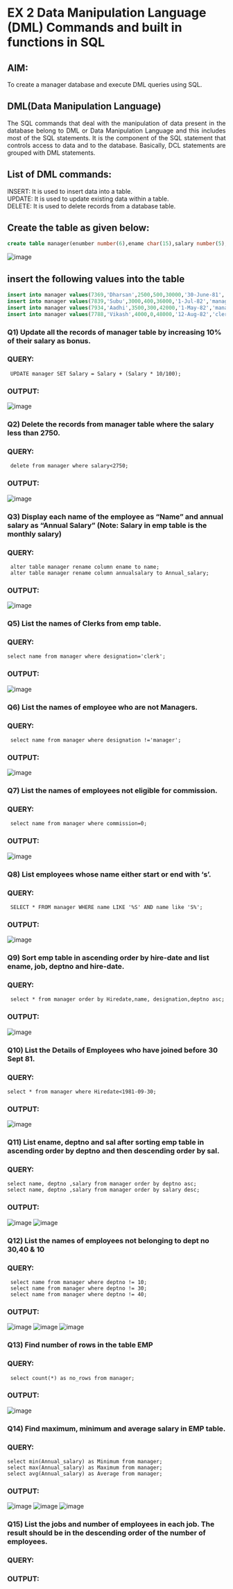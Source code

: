# EX 2 Data Manipulation Language (DML) Commands and built in functions in SQL
## AIM:
To create a manager database and execute DML queries using SQL.


## DML(Data Manipulation Language)
<div align="justify">
The SQL commands that deal with the manipulation of data present in the database belong to DML or Data Manipulation Language and this includes most of the SQL statements. It is the component of the SQL statement that controls access to data and to the database. Basically, DCL statements are grouped with DML statements.
</div>

## List of DML commands: 
<div align="justify">
INSERT: It is used to insert data into a table.<br>
UPDATE: It is used to update existing data within a table.<br>
DELETE: It is used to delete records from a database table.<br>
</div>

## Create the table as given below:
```sql
create table manager(enumber number(6),ename char(15),salary number(5),commission number(4),annualsalary number(7),Hiredate date,designation char(10),deptno number(2),reporting char(10));
```
![image](https://github.com/Meetha22003992/EX-2-Data-Manipulation-Language-DML-and-Data-Control-Language-DCL-Commands/assets/119401038/dffade3a-1cbf-4ba3-9612-196ffd3f0a7d)

## insert the following values into the table
```sql
insert into manager values(7369,'Dharsan',2500,500,30000,'30-June-81','clerk',10,'John');
insert into manager values(7839,'Subu',3000,400,36000,'1-Jul-82','manager',null,'James');
insert into manager values(7934,'Aadhi',3500,300,42000,'1-May-82','manager',30,NULL);
insert into manager values(7788,'Vikash',4000,0,48000,'12-Aug-82','clerk',50,'Bond');
```

### Q1) Update all the records of manager table by increasing 10% of their salary as bonus.

### QUERY:
```
 UPDATE manager SET Salary = Salary + (Salary * 10/100);
```
### OUTPUT:

![image](https://github.com/Meetha22003992/EX-2-Data-Manipulation-Language-DML-and-Data-Control-Language-DCL-Commands/assets/119401038/631584f9-cb67-49a1-ab5b-2eaea2a346fc)



### Q2) Delete the records from manager table where the salary less than 2750.

### QUERY:
```
 delete from manager where salary<2750;
```
### OUTPUT:

![image](https://github.com/Meetha22003992/EX-2-Data-Manipulation-Language-DML-and-Data-Control-Language-DCL-Commands/assets/119401038/64f70250-a642-4c1a-8d86-90ba71a67625)



### Q3) Display each name of the employee as “Name” and annual salary as “Annual Salary” (Note: Salary in emp table is the monthly salary)

### QUERY:
```
 alter table manager rename column ename to name;
 alter table manager rename column annualsalary to Annual_salary;
```
### OUTPUT:

![image](https://github.com/Meetha22003992/EX-2-Data-Manipulation-Language-DML-and-Data-Control-Language-DCL-Commands/assets/119401038/f730c697-bb01-4c29-b233-19efb549697e)


### Q5)	List the names of Clerks from emp table.

### QUERY:
```
select name from manager where designation='clerk';
```

### OUTPUT:

![image](https://github.com/Meetha22003992/EX-2-Data-Manipulation-Language-DML-and-Data-Control-Language-DCL-Commands/assets/119401038/9d152e5e-8c38-42f5-9d55-58b9e6dbd989)


### Q6)	List the names of employee who are not Managers.

### QUERY:
```
 select name from manager where designation !='manager';
```

### OUTPUT:

![image](https://github.com/Meetha22003992/EX-2-Data-Manipulation-Language-DML-and-Data-Control-Language-DCL-Commands/assets/119401038/91647373-c991-461d-bb69-9f10f1c95bbb)


### Q7)	List the names of employees not eligible for commission.

### QUERY:
```
 select name from manager where commission=0;
```

### OUTPUT:

![image](https://github.com/Meetha22003992/EX-2-Data-Manipulation-Language-DML-and-Data-Control-Language-DCL-Commands/assets/119401038/323177a4-e00a-4b98-8e44-a2ed6be71905)


### Q8)	List employees whose name either start or end with ‘s’.

### QUERY:
```
 SELECT * FROM manager WHERE name LIKE '%S' AND name like 'S%';
```

### OUTPUT:

![image](https://github.com/Meetha22003992/EX-2-Data-Manipulation-Language-DML-and-Data-Control-Language-DCL-Commands/assets/119401038/77b49ea1-99ff-482f-b7a4-9939409ef0be)


### Q9) Sort emp table in ascending order by hire-date and list ename, job, deptno and hire-date.

### QUERY:
```
 select * from manager order by Hiredate,name, designation,deptno asc;
```

### OUTPUT:

![image](https://github.com/Meetha22003992/EX-2-Data-Manipulation-Language-DML-and-Data-Control-Language-DCL-Commands/assets/119401038/0b43b938-04e7-4f97-8fbd-d489a72a5c51)


### Q10) List the Details of Employees who have joined before 30 Sept 81.


### QUERY:
```
select * from manager where Hiredate<1981-09-30;
```

### OUTPUT:

![image](https://github.com/Meetha22003992/EX-2-Data-Manipulation-Language-DML-and-Data-Control-Language-DCL-Commands/assets/119401038/9c8af117-9fbf-41eb-9eac-783ebabe2967)


### Q11)	List ename, deptno and sal after sorting emp table in ascending order by deptno and then descending order by sal.


### QUERY:
```
select name, deptno ,salary from manager order by deptno asc;
select name, deptno ,salary from manager order by salary desc;
```

### OUTPUT:

![image](https://github.com/Meetha22003992/EX-2-Data-Manipulation-Language-DML-and-Data-Control-Language-DCL-Commands/assets/119401038/4c10df17-584a-4707-9e47-02bc3cd4ab23)
![image](https://github.com/Meetha22003992/EX-2-Data-Manipulation-Language-DML-and-Data-Control-Language-DCL-Commands/assets/119401038/f174ec56-71fd-4821-87d8-95e652a448af)


### Q12) List the names of employees not belonging to dept no 30,40 & 10

### QUERY:
```
 select name from manager where deptno != 10;
 select name from manager where deptno != 30;
 select name from manager where deptno != 40;
```

### OUTPUT:

![image](https://github.com/Meetha22003992/EX-2-Data-Manipulation-Language-DML-and-Data-Control-Language-DCL-Commands/assets/119401038/16a17b68-7443-478d-8bc4-33a7ca9fc2eb)
![image](https://github.com/Meetha22003992/EX-2-Data-Manipulation-Language-DML-and-Data-Control-Language-DCL-Commands/assets/119401038/7ea3f5be-2619-4ef0-854a-eca5b3696a1c)
![image](https://github.com/Meetha22003992/EX-2-Data-Manipulation-Language-DML-and-Data-Control-Language-DCL-Commands/assets/119401038/8dd1b06e-4393-4b92-a0a1-393bcc16d900)


### Q13) Find number of rows in the table EMP

### QUERY:
```
 select count(*) as no_rows from manager;
```

### OUTPUT:

![image](https://github.com/Meetha22003992/EX-2-Data-Manipulation-Language-DML-and-Data-Control-Language-DCL-Commands/assets/119401038/87e694da-1e57-45e9-8b67-f1e5070332fb)


### Q14) Find maximum, minimum and average salary in EMP table.

### QUERY:
```
select min(Annual_salary) as Minimum from manager;
select max(Annual_salary) as Maximum from manager;
select avg(Annual_salary) as Average from manager;
```

### OUTPUT:

![image](https://github.com/Meetha22003992/EX-2-Data-Manipulation-Language-DML-and-Data-Control-Language-DCL-Commands/assets/119401038/84b79cf0-4c70-47c1-a365-b897636ca1e0)
![image](https://github.com/Meetha22003992/EX-2-Data-Manipulation-Language-DML-and-Data-Control-Language-DCL-Commands/assets/119401038/59200bee-eb07-4b3d-93bc-2fc760771e29)
![image](https://github.com/Meetha22003992/EX-2-Data-Manipulation-Language-DML-and-Data-Control-Language-DCL-Commands/assets/119401038/0c7cdfe1-a1d5-439d-9404-85f4c926443a)


### Q15) List the jobs and number of employees in each job. The result should be in the descending order of the number of employees.

### QUERY:


### OUTPUT:
